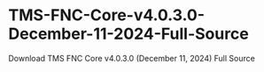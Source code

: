 # TMS-FNC-Core-v4.0.3.0-December-11-2024-Full-Source
Download TMS FNC Core v4.0.3.0 (December 11, 2024) Full Source
